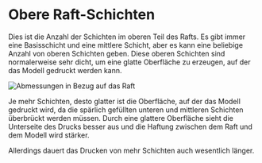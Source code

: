 Obere Raft-Schichten
====
Dies ist die Anzahl der Schichten im oberen Teil des Rafts. Es gibt immer eine Basisschicht und eine mittlere Schicht, aber es kann eine beliebige Anzahl von oberen Schichten geben. Diese oberen Schichten sind normalerweise sehr dicht, um eine glatte Oberfläche zu erzeugen, auf der das Modell gedruckt werden kann.

![Abmessungen in Bezug auf das Raft](../../../articles/images/raft_dimensions.svg)

Je mehr Schichten, desto glatter ist die Oberfläche, auf der das Modell gedruckt wird, da die spärlich gefüllten unteren und mittleren Schichten überbrückt werden müssen. Durch eine glattere Oberfläche sieht die Unterseite des Drucks besser aus und die Haftung zwischen dem Raft und dem Modell wird stärker.

Allerdings dauert das Drucken von mehr Schichten auch wesentlich länger.